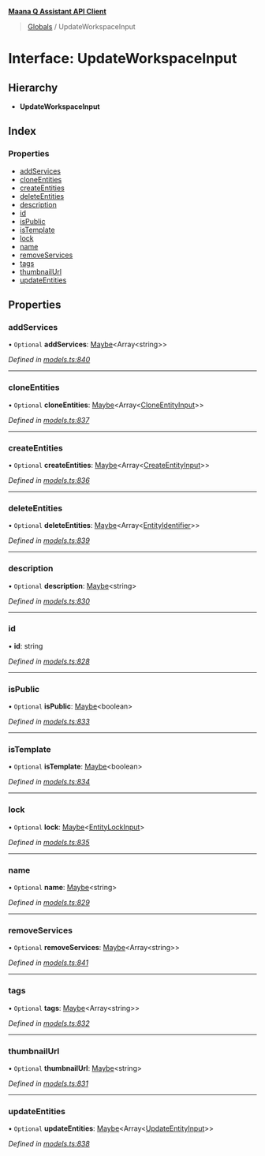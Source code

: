 **[Maana Q Assistant API Client](../README.md)**

> [Globals](../README.md) / UpdateWorkspaceInput

# Interface: UpdateWorkspaceInput

## Hierarchy

* **UpdateWorkspaceInput**

## Index

### Properties

* [addServices](updateworkspaceinput.md#addservices)
* [cloneEntities](updateworkspaceinput.md#cloneentities)
* [createEntities](updateworkspaceinput.md#createentities)
* [deleteEntities](updateworkspaceinput.md#deleteentities)
* [description](updateworkspaceinput.md#description)
* [id](updateworkspaceinput.md#id)
* [isPublic](updateworkspaceinput.md#ispublic)
* [isTemplate](updateworkspaceinput.md#istemplate)
* [lock](updateworkspaceinput.md#lock)
* [name](updateworkspaceinput.md#name)
* [removeServices](updateworkspaceinput.md#removeservices)
* [tags](updateworkspaceinput.md#tags)
* [thumbnailUrl](updateworkspaceinput.md#thumbnailurl)
* [updateEntities](updateworkspaceinput.md#updateentities)

## Properties

### addServices

• `Optional` **addServices**: [Maybe](../README.md#maybe)\<Array\<string>>

*Defined in [models.ts:840](https://github.com/maana-io/q-assistant-client/blob/18eccdb/src/models.ts#L840)*

___

### cloneEntities

• `Optional` **cloneEntities**: [Maybe](../README.md#maybe)\<Array\<[CloneEntityInput](cloneentityinput.md)>>

*Defined in [models.ts:837](https://github.com/maana-io/q-assistant-client/blob/18eccdb/src/models.ts#L837)*

___

### createEntities

• `Optional` **createEntities**: [Maybe](../README.md#maybe)\<Array\<[CreateEntityInput](createentityinput.md)>>

*Defined in [models.ts:836](https://github.com/maana-io/q-assistant-client/blob/18eccdb/src/models.ts#L836)*

___

### deleteEntities

• `Optional` **deleteEntities**: [Maybe](../README.md#maybe)\<Array\<[EntityIdentifier](entityidentifier.md)>>

*Defined in [models.ts:839](https://github.com/maana-io/q-assistant-client/blob/18eccdb/src/models.ts#L839)*

___

### description

• `Optional` **description**: [Maybe](../README.md#maybe)\<string>

*Defined in [models.ts:830](https://github.com/maana-io/q-assistant-client/blob/18eccdb/src/models.ts#L830)*

___

### id

•  **id**: string

*Defined in [models.ts:828](https://github.com/maana-io/q-assistant-client/blob/18eccdb/src/models.ts#L828)*

___

### isPublic

• `Optional` **isPublic**: [Maybe](../README.md#maybe)\<boolean>

*Defined in [models.ts:833](https://github.com/maana-io/q-assistant-client/blob/18eccdb/src/models.ts#L833)*

___

### isTemplate

• `Optional` **isTemplate**: [Maybe](../README.md#maybe)\<boolean>

*Defined in [models.ts:834](https://github.com/maana-io/q-assistant-client/blob/18eccdb/src/models.ts#L834)*

___

### lock

• `Optional` **lock**: [Maybe](../README.md#maybe)\<[EntityLockInput](entitylockinput.md)>

*Defined in [models.ts:835](https://github.com/maana-io/q-assistant-client/blob/18eccdb/src/models.ts#L835)*

___

### name

• `Optional` **name**: [Maybe](../README.md#maybe)\<string>

*Defined in [models.ts:829](https://github.com/maana-io/q-assistant-client/blob/18eccdb/src/models.ts#L829)*

___

### removeServices

• `Optional` **removeServices**: [Maybe](../README.md#maybe)\<Array\<string>>

*Defined in [models.ts:841](https://github.com/maana-io/q-assistant-client/blob/18eccdb/src/models.ts#L841)*

___

### tags

• `Optional` **tags**: [Maybe](../README.md#maybe)\<Array\<string>>

*Defined in [models.ts:832](https://github.com/maana-io/q-assistant-client/blob/18eccdb/src/models.ts#L832)*

___

### thumbnailUrl

• `Optional` **thumbnailUrl**: [Maybe](../README.md#maybe)\<string>

*Defined in [models.ts:831](https://github.com/maana-io/q-assistant-client/blob/18eccdb/src/models.ts#L831)*

___

### updateEntities

• `Optional` **updateEntities**: [Maybe](../README.md#maybe)\<Array\<[UpdateEntityInput](updateentityinput.md)>>

*Defined in [models.ts:838](https://github.com/maana-io/q-assistant-client/blob/18eccdb/src/models.ts#L838)*
